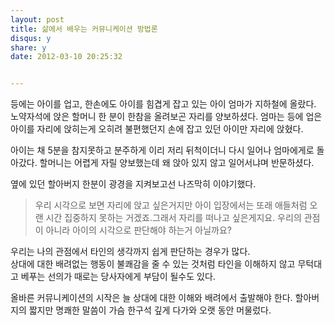 ```yaml
---
layout: post
title: 삶에서 배우는 커뮤니케이션 방법론
disqus: y
share: y
date: 2012-03-10 20:25:32


---
```


등에는 아이를 업고, 한손에도 아이를 힘겹게 잡고 있는 아이 엄마가 지하철에 올랐다. 노약자석에 앉은 할머니 한 분이 한참을 올려보곤 자리를 양보하셨다. 
엄마는 등에 업은 아이를 자리에 앉히는게 오히려 불편했던지 손에 잡고 있던 아이만 자리에 앉혔다. 

아이는 채 5분을 참지못하고 분주하게 이리 저리 뒤척이더니 다시 일어나 엄마에게로 돌아갔다.
할머니는 어렵게 자릴 양보했는데 왜 앉아 있지 않고 일어서냐며 반문하셨다.

옆에 있던 할아버지 한분이 광경을 지켜보고선 나즈막히 이야기했다.

> 우리 시각으로 보면 자리에 앉고 싶은거지만 아이 입장에서는 또래 애들처럼 오랜 시간 집중하지 못하는 거겠죠.그래서 자리를 떠나고 싶은게지요. 우리의 관점이 아니라 아이의 시각으로 판단해야 하는거 아닐까요?

우리는 나의 관점에서 타인의 생각까지 쉽게 판단하는 경우가 많다.   
상대에 대한 배려없는 행동이 불쾌감을 줄 수 있는 것처럼 타인을 이해하지 않고 무턱대고 베푸는 선의가 때로는 당사자에게 부담이 될수도 있다.    

올바른 커뮤니케이션의 시작은 늘 상대에 대한 이해와 배려에서 출발해야 한다. 
할아버지의 짧지만 명쾌한 말씀이 가슴 한구석 깊게 다가와 오랫 동안 머물렀다.





